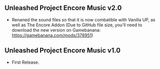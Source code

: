 ## Unleashed Project Encore Music v2.0
- Renaned the sound files so that it is now combatible with Vanilla UP, as well as The Encore Addon (Due to GitHub file size, you'll need to download the new version on Gamebanana: https://gamebanana.com/mods/378951)

## Unleashed Project Encore Music v1.0
- First Release. 
